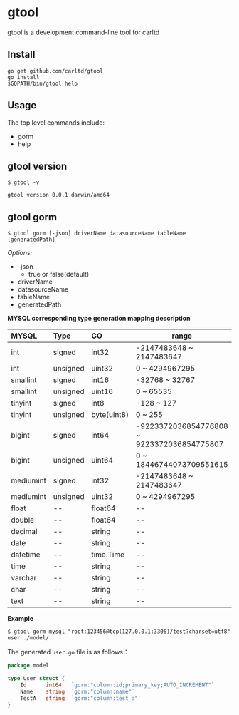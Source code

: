 # gtool

gtool is a development command-line tool for carltd

## Install

    go get github.com/carltd/gtool
    go install
    $GOPATH/bin/gtool help


## Usage
The top level commands include:
* gorm
* help

## gtool version

    $ gtool -v

```
gtool version 0.0.1 darwin/amd64
```


## gtool gorm

    $ gtool gorm [-json] driverName datasourceName tableName [generatedPath]

 *Options:*

 * -json
    - true or false(default)
 * driverName
 * datasourceName
 * tableName
 * generatedPath

 **MYSQL corresponding type generation mapping description**

 |MYSQL|Type|GO|range|
 |:----    |:---|:----- |-----   |
 |int |signed  |int32 |-2147483648 ~ 2147483647   |
 |int |unsigned  |uint32 | 0 ~ 4294967295    |
 |smallint |signed  |int16 | -32768 ~ 32767    |
 |smallint |unsigned  |uint16 | 0 ~ 65535    |
 |tinyint |signed  |int8 | -128 ~ 127    |
 |tinyint |unsigned  |byte(uint8) | 0 ~ 255    |
 |bigint |signed  |int64 | -9223372036854776808 ~ 9223372036854775807    |
 |bigint |unsigned  |uint64 | 0 ~ 18446744073709551615    |
 |mediumint |signed  |int32 | -2147483648 ~ 2147483647    |
 |mediumint |unsigned  |uint32 | 0 ~ 4294967295    |
 |float |--  |float64 | --    |
 |double |--  |float64 | --    |
 |decimal |--  |string |--   |
 |date |--  |string |--    |
 |datetime |--  |time.Time |--    |
 |time |--  |string |--    |
 |varchar |--  |string |--    |
 |char |--  |string |--    |
 |text |--  |string |--    |

**Example**

    $ gtool gorm mysql "root:123456@tcp(127.0.0.1:3306)/test?charset=utf8" user ./model/

The generated `user.go` file is as follows：

```go
package model

type User struct {
    Id      int64   `gorm:"column:id;primary_key;AUTO_INCREMENT"`
    Name    string  `gorm:"column:name"`
    TestA   string  `gorm:"column:test_a"`
}
```